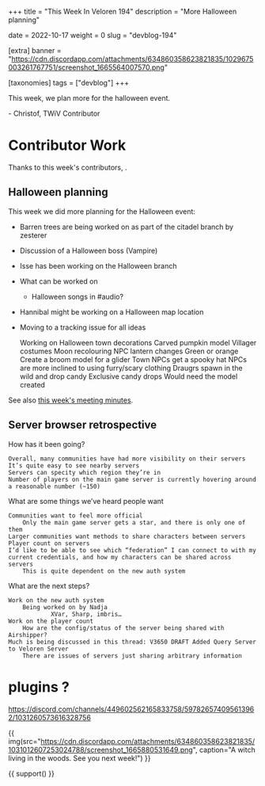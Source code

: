 +++
title = "This Week In Veloren 194"
description = "More Halloween planning"

date = 2022-10-17
weight = 0
slug = "devblog-194"

[extra]
banner = "https://cdn.discordapp.com/attachments/634860358623821835/1029675003261767751/screenshot_1665564007570.png"

[taxonomies]
tags = ["devblog"]
+++

This week, we plan more for the halloween event.

\- Christof, TWiV Contributor

# Contributor Work

Thanks to this week's contributors, .

## Halloween planning

This week we did more planning for the Halloween event:

 - Barren trees are being worked on as part of the citadel branch by zesterer

 - Discussion of a Halloween boss (Vampire)

 - Isse has been working on the Halloween branch

 - What can be worked on

   - Halloween songs in #audio?

 - Hannibal might be working on a Halloween map location

 - Moving to a tracking issue for all ideas

    Working on Halloween town decorations
    Carved pumpkin model
    Villager costumes
    Moon recolouring
    NPC lantern changes
        Green or orange
    Create a broom model for a glider
    Town NPCs get a spooky hat
    NPCs are more inclined to using furry/scary clothing
    Draugrs spawn in the wild and drop candy
    Exclusive candy drops
        Would need the model created

See also [this week's meeting minutes](https://hackmd.io/1rd3-wCnQgy36-VeUQHTcQ).

## Server browser retrospective

How has it been going?

    Overall, many communities have had more visibility on their servers
    It’s quite easy to see nearby servers
    Servers can specity which region they’re in
    Number of players on the main game server is currently hovering around a reasonable number (~150)

What are some things we’ve heard people want

    Communities want to feel more official
        Only the main game server gets a star, and there is only one of them
    Larger communities want methods to share characters between servers
    Player count on servers
    I’d like to be able to see which “federation” I can connect to with my current credentials, and how my characters can be shared across servers
        This is quite dependent on the new auth system

What are the next steps?

    Work on the new auth system
        Being worked on by Nadja
                XVar, Sharp, imbris…
    Work on the player count
        How are the config/status of the server being shared with Airshipper?
    Much is being discussed in this thread: V3650 DRAFT Added Query Server to Veloren Server
        There are issues of servers just sharing arbitrary information

# plugins ?

https://discord.com/channels/449602562165833758/597826574095613962/1031260573616328756

{{
    img(src="https://cdn.discordapp.com/attachments/634860358623821835/1031012607253024788/screenshot_1665880531649.png",
    caption="A witch living in the woods. See you next week!") 
}}

{{ support() }}
